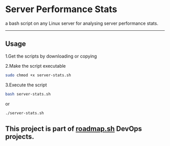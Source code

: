 
# **Server Performance Stats**

a bash script on any Linux server for analysing server performance stats.

---

## **Usage**
1.Get the scripts by downloading or copying

2.Make the script executable
```bash
sudo chmod +x server-stats.sh
```

3.Execute the script
```bash
bash server-stats.sh
```
or
```bash
./server-stats.sh
```

This project is part of [roadmap.sh](https://roadmap.sh/projects/server-stats) DevOps projects.
---



